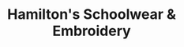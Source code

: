 ---
title: "Hamilton's Schoolwear & Embroidery"
url: /ilkeston/hamiltons-schoolwear-and-embroidery/
shop: clothes
---